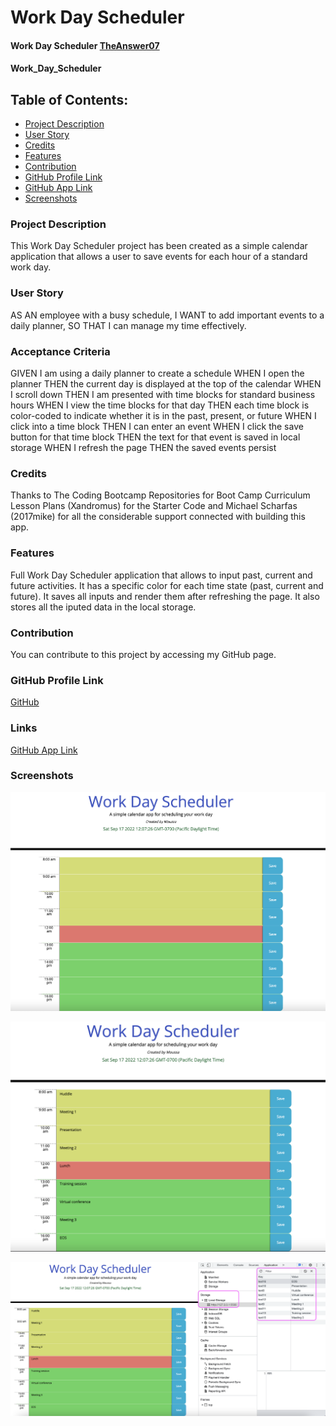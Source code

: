 # Work Day Scheduler


#### Work Day Scheduler  [TheAnswer07](https://github.com/TheAnswer07)

#### Work_Day_Scheduler

## Table of Contents:
* [Project Description](#project-description)
* [User Story](#username)
* [Credits](#credits)
* [Features](#features)
* [Contribution](#contribution)
* [GitHub Profile Link](#github-profile)
* [GitHub App Link](#links)
* [Screenshots](#screenshots)


### Project Description
This Work Day Scheduler project has been created as a simple calendar application that allows a user to save events for each hour of a standard work day. 

### User Story

AS AN employee with a busy schedule, I WANT to add important events to a daily planner, SO THAT I can manage my time effectively.

### Acceptance Criteria

GIVEN I am using a daily planner to create a schedule
WHEN I open the planner
THEN the current day is displayed at the top of the calendar
WHEN I scroll down
THEN I am presented with time blocks for standard business hours
WHEN I view the time blocks for that day
THEN each time block is color-coded to indicate whether it is in the past, present, or future
WHEN I click into a time block
THEN I can enter an event
WHEN I click the save button for that time block
THEN the text for that event is saved in local storage
WHEN I refresh the page
THEN the saved events persist

### Credits
Thanks to The Coding Bootcamp Repositories for Boot Camp Curriculum Lesson Plans (Xandromus) for the Starter Code 
and Michael Scharfas (2017mike) for all the considerable support connected with building this app.

### Features
Full Work Day Scheduler application that allows to input past, current and future activities. 
It has a specific color for each time state (past, current and future).
It saves all inputs and render them after refreshing the page.
It also stores all the iputed data in the local storage.

### Contribution
You can contribute to this project by accessing my GitHub page.

### GitHub Profile Link
[GitHub](https://github.com/TheAnswer07)

### Links
[GitHub App Link](https://theanswer07.github.io/Work_Day_Scheduler/)

### Screenshots
![Empty app visual](/Dev/screenshots/Empty%20app%20visual.png "Empty app visual")

![App with data](/Dev/screenshots/App%20with%20data.png "App with data")

![App with data locally stored](/Dev/screenshots/App%20with%20data%20locally%20stored.png "App with data locally stored")


